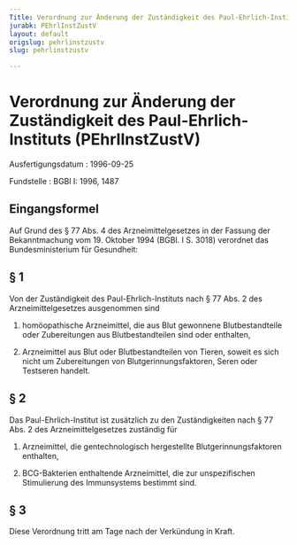 ```yaml
---
Title: Verordnung zur Änderung der Zuständigkeit des Paul-Ehrlich-Instituts
jurabk: PEhrlInstZustV
layout: default
origslug: pehrlinstzustv
slug: pehrlinstzustv

---
```


# Verordnung zur Änderung der Zuständigkeit des Paul-Ehrlich-Instituts (PEhrlInstZustV)

Ausfertigungsdatum
:   1996-09-25

Fundstelle
:   BGBl I: 1996, 1487

## Eingangsformel

Auf Grund des § 77 Abs. 4 des Arzneimittelgesetzes in der Fassung der
Bekanntmachung vom 19. Oktober 1994 (BGBl. I S. 3018) verordnet das
Bundesministerium für Gesundheit:

## § 1

Von der Zuständigkeit des Paul-Ehrlich-Instituts nach § 77 Abs. 2 des
Arzneimittelgesetzes ausgenommen sind

1.  homöopathische Arzneimittel, die aus Blut gewonnene Blutbestandteile
    oder Zubereitungen aus Blutbestandteilen sind oder enthalten,


2.  Arzneimittel aus Blut oder Blutbestandteilen von Tieren, soweit es
    sich nicht um Zubereitungen von Blutgerinnungsfaktoren, Seren oder
    Testseren handelt.

## § 2

Das Paul-Ehrlich-Institut ist zusätzlich zu den Zuständigkeiten nach §
77 Abs. 2 des Arzneimittelgesetzes zuständig für

1.  Arzneimittel, die gentechnologisch hergestellte Blutgerinnungsfaktoren
    enthalten,


2.  BCG-Bakterien enthaltende Arzneimittel, die zur unspezifischen
    Stimulierung des Immunsystems bestimmt sind.

## § 3

Diese Verordnung tritt am Tage nach der Verkündung in Kraft.

